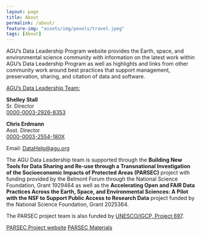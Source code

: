 ```yaml
---
layout: page
title: About
permalink: /about/
feature-img: "assets/img/pexels/travel.jpeg"
tags: [About]
---
```


AGU’s Data Leadership Program website provides the Earth, space, and environmental science community with information on the latest work within AGU’s Data Leadership Program as well as highlights and links from other community work around best practices that support management, preservation, sharing, and citation of data and software. 

<u>AGU’s Data Leadership Team:</u>
  
**Shelley Stall**  
Sr. Director  
[0000-0003-2926-8353](https://orcid.org/0000-0003-2926-8353)  
  
**Chris Erdmann**  
Asst. Director  
[0000-0003-2554-180X](https://orcid.org/0000-0003-2554-180X)  
  
Email: [DataHelp@agu.org](mailto:DataHelp@agu.org) 
 
The AGU Data Leadership team is supported through the **Building New Tools for Data Sharing and Re-use through a Transnational Investigation of the Socioeconomic Impacts of Protected Areas (PARSEC)** project with funding provided by the Belmont Forum through the National Science Foundation, Grant 1929464 as well as the **Accelerating Open and FAIR Data Practices Across the Earth, Space, and Environmental Sciences: A Pilot with the NSF to Support Public Access to Research Data** project funded by the National Science Foundation, Grant 2025364.

The PARSEC project team is also funded by [UNESCO/IGCP, Project 697](http://www.unesco.org/new/en/natural-sciences/environment/earth-sciences/international-geoscience-programme/igcp-projects/earth-resources/igcp-project-697/).  

[PARSEC Project website](http://parsecproject.org) 
[PARSEC Materials](https://zenodo.org/communities/parsec/)
